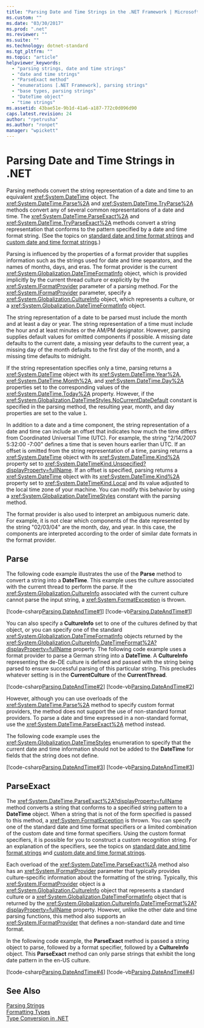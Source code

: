```yaml
---
title: "Parsing Date and Time Strings in the .NET Framework | Microsoft Docs"
ms.custom: ""
ms.date: "03/30/2017"
ms.prod: ".net"
ms.reviewer: ""
ms.suite: ""
ms.technology: dotnet-standard
ms.tgt_pltfrm: ""
ms.topic: "article"
helpviewer_keywords: 
  - "parsing strings, date and time strings"
  - "date and time strings"
  - "ParseExact method"
  - "enumerations [.NET Framework], parsing strings"
  - "base types, parsing strings"
  - "DateTime object"
  - "time strings"
ms.assetid: 43bae51e-9b1d-41a6-a187-772c0d096d90
caps.latest.revision: 24
author: "rpetrusha"
ms.author: "ronpet"
manager: "wpickett"
---
```

# Parsing Date and Time Strings in .NET
Parsing methods convert the string representation of a date and time to an equivalent <xref:System.DateTime> object. The <xref:System.DateTime.Parse%2A> and <xref:System.DateTime.TryParse%2A> methods convert any of several common representations of a date and time. The <xref:System.DateTime.ParseExact%2A> and <xref:System.DateTime.TryParseExact%2A> methods convert a string representation that conforms to the pattern specified by a date and time format string. (See the topics on [standard date and time format strings](../../../docs/standard/base-types/standard-date-and-time-format-strings.md) and [custom date and time format strings](../../../docs/standard/base-types/custom-date-and-time-format-strings.md).)  
  
 Parsing is influenced by the properties of a format provider that supplies information such as the strings used for date and time separators, and the names of months, days, and eras. The format provider is the current <xref:System.Globalization.DateTimeFormatInfo> object, which is provided implicitly by the current thread culture or explicitly by the <xref:System.IFormatProvider> parameter of a parsing method. For the <xref:System.IFormatProvider> parameter, specify a <xref:System.Globalization.CultureInfo> object, which represents a culture, or a <xref:System.Globalization.DateTimeFormatInfo> object.  
  
 The string representation of a date to be parsed must include the month and at least a day or year. The string representation of a time must include the hour and at least minutes or the AM/PM designator. However, parsing supplies default values for omitted components if possible. A missing date defaults to the current date, a missing year defaults to the current year, a missing day of the month defaults to the first day of the month, and a missing time defaults to midnight.  
  
 If the string representation specifies only a time, parsing returns a <xref:System.DateTime> object with its <xref:System.DateTime.Year%2A>, <xref:System.DateTime.Month%2A>, and <xref:System.DateTime.Day%2A> properties set to the corresponding values of the <xref:System.DateTime.Today%2A> property. However, if the <xref:System.Globalization.DateTimeStyles.NoCurrentDateDefault> constant is specified in the parsing method, the resulting year, month, and day properties are set to the value `1`.  
  
 In addition to a date and a time component, the string representation of a date and time can include an offset that indicates how much the time differs from Coordinated Universal Time (UTC). For example, the string "2/14/2007 5:32:00 -7:00" defines a time that is seven hours earlier than UTC. If an offset is omitted from the string representation of a time, parsing returns a <xref:System.DateTime> object with its <xref:System.DateTime.Kind%2A> property set to <xref:System.DateTimeKind.Unspecified?displayProperty=fullName>. If an offset is specified, parsing returns a <xref:System.DateTime> object with its <xref:System.DateTime.Kind%2A> property set to <xref:System.DateTimeKind.Local> and its value adjusted to the local time zone of your machine. You can modify this behavior by using a <xref:System.Globalization.DateTimeStyles> constant with the parsing method.  
  
 The format provider is also used to interpret an ambiguous numeric date. For example, it is not clear which components of the date represented by the string "02/03/04" are the month, day, and year. In this case, the components are interpreted according to the order of similar date formats in the format provider.  
  
## Parse  
 The following code example illustrates the use of the **Parse** method to convert a string into a **DateTime**. This example uses the culture associated with the current thread to perform the parse. If the <xref:System.Globalization.CultureInfo> associated with the current culture cannot parse the input string, a <xref:System.FormatException> is thrown.  
  
 [!code-csharp[Parsing.DateAndTime#1](../../../samples/snippets/csharp/VS_Snippets_CLR/Parsing.DateAndTime/cs/Example.cs#1)]
 [!code-vb[Parsing.DateAndTime#1](../../../samples/snippets/visualbasic/VS_Snippets_CLR/Parsing.DateAndTime/vb/Example.vb#1)]  
  
 You can also specify a **CultureInfo** set to one of the cultures defined by that object, or you can specify one of the standard <xref:System.Globalization.DateTimeFormatInfo> objects returned by the <xref:System.Globalization.CultureInfo.DateTimeFormat%2A?displayProperty=fullName> property. The following code example uses a format provider to parse a German string into a **DateTime**. A **CultureInfo** representing the de-DE culture is defined and passed with the string being parsed to ensure successful parsing of this particular string. This precludes whatever setting is in the **CurrentCulture** of the **CurrentThread**.  
  
 [!code-csharp[Parsing.DateAndTime#2](../../../samples/snippets/csharp/VS_Snippets_CLR/Parsing.DateAndTime/cs/Example2.cs#2)]
 [!code-vb[Parsing.DateAndTime#2](../../../samples/snippets/visualbasic/VS_Snippets_CLR/Parsing.DateAndTime/vb/Example2.vb#2)]  
  
 However, although you can use overloads of the <xref:System.DateTime.Parse%2A> method to specify custom format providers, the method does not support the use of non-standard format providers. To parse a date and time expressed in a non-standard format, use the <xref:System.DateTime.ParseExact%2A> method instead.  
  
 The following code example uses the <xref:System.Globalization.DateTimeStyles> enumeration to specify that the current date and time information should not be added to the **DateTime** for fields that the string does not define.  
  
 [!code-csharp[Parsing.DateAndTime#3](../../../samples/snippets/csharp/VS_Snippets_CLR/Parsing.DateAndTime/cs/Example3.cs#3)]
 [!code-vb[Parsing.DateAndTime#3](../../../samples/snippets/visualbasic/VS_Snippets_CLR/Parsing.DateAndTime/vb/Example3.vb#3)]  
  
## ParseExact  
 The <xref:System.DateTime.ParseExact%2A?displayProperty=fullName> method converts a string that conforms to a specified string pattern to a **DateTime** object. When a string that is not of the form specified is passed to this method, a <xref:System.FormatException> is thrown. You can specify one of the standard date and time format specifiers or a limited combination of the custom date and time format specifiers. Using the custom format specifiers, it is possible for you to construct a custom recognition string. For an explanation of the specifiers, see the topics on [standard date and time format strings](../../../docs/standard/base-types/standard-date-and-time-format-strings.md) and [custom date and time format strings](../../../docs/standard/base-types/custom-date-and-time-format-strings.md).  
  
 Each overload of the <xref:System.DateTime.ParseExact%2A> method also has an <xref:System.IFormatProvider> parameter that typically provides culture-specific information about the formatting of the string. Typically, this <xref:System.IFormatProvider> object is a <xref:System.Globalization.CultureInfo> object that represents a standard culture or a <xref:System.Globalization.DateTimeFormatInfo> object that is returned by the <xref:System.Globalization.CultureInfo.DateTimeFormat%2A?displayProperty=fullName> property. However, unlike the other date and time parsing functions, this method also supports an <xref:System.IFormatProvider> that defines a non-standard date and time format.  
  
 In the following code example, the **ParseExact** method is passed a string object to parse, followed by a format specifier, followed by a **CultureInfo** object. This **ParseExact** method can only parse strings that exhibit the long date pattern in the en-US culture.  
  
 [!code-csharp[Parsing.DateAndTime#4](../../../samples/snippets/csharp/VS_Snippets_CLR/Parsing.DateAndTime/cs/Example4.cs#4)]
 [!code-vb[Parsing.DateAndTime#4](../../../samples/snippets/visualbasic/VS_Snippets_CLR/Parsing.DateAndTime/vb/Example4.vb#4)]  
  
## See Also  
 [Parsing Strings](../../../docs/standard/base-types/parsing-strings.md)   
 [Formatting Types](../../../docs/standard/base-types/formatting-types.md)   
 [Type Conversion in .NET](../../../docs/standard/base-types/type-conversion.md)